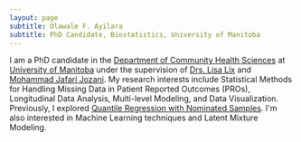 ```yaml
---
layout: page
subtitle: Olawale F. Ayilara
subtitle: PhD Candidate, Biostatistics, University of Manitoba
---
```


I am a PhD candidate in the [Department of Community Health Sciences](http://umanitoba.ca/faculties/health_sciences/medicine/units/chs/) at [University of Manitoba](http://umanitoba.ca/) under the supervision of [Drs. Lisa Lix](http://home.cc.umanitoba.ca/~lixlm/) and [Mohammad Jafari Jozani](https://umanitoba.ca/statistics/people/jafari_jozani/). My research interests include Statistical Methods for Handling Missing Data in Patient Reported Outcomes (PROs), Longitudinal Data Analysis, Multi-level Modeling, and Data Visualization. Previously, I explored [Quantile Regression with Nominated Samples](https://onlinelibrary.wiley.com/doi/abs/10.1002/sim.7655). I'm also interested in Machine Learning techniques and Latent Mixture Modeling.




